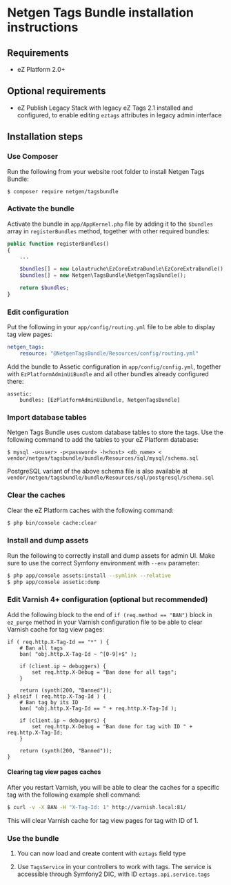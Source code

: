 Netgen Tags Bundle installation instructions
============================================

Requirements
------------

* eZ Platform 2.0+

Optional requirements
---------------------

* eZ Publish Legacy Stack with legacy eZ Tags 2.1 installed and configured, to enable editing `eztags` attributes in legacy admin interface

Installation steps
------------------

### Use Composer

Run the following from your website root folder to install Netgen Tags Bundle:

```
$ composer require netgen/tagsbundle
```

### Activate the bundle

Activate the bundle in `app/AppKernel.php` file by adding it to the `$bundles` array in `registerBundles` method, together with other required bundles:

```php
public function registerBundles()
{
    ...

    $bundles[] = new Lolautruche\EzCoreExtraBundle\EzCoreExtraBundle();
    $bundles[] = new Netgen\TagsBundle\NetgenTagsBundle();

    return $bundles;
}
```

### Edit configuration

Put the following in your `app/config/routing.yml` file to be able to display tag view pages:

```yml
netgen_tags:
    resource: "@NetgenTagsBundle/Resources/config/routing.yml"
```

Add the bundle to Assetic configuration in `app/config/config.yml`, together with `EzPlatformAdminUiBundle` and all other bundles already configured there:

```
assetic:
    bundles: [EzPlatformAdminUiBundle, NetgenTagsBundle]
```

### Import database tables

Netgen Tags Bundle uses custom database tables to store the tags. Use the following command to add the tables to your eZ Platform database:

```
$ mysql -u<user> -p<password> -h<host> <db_name> < vendor/netgen/tagsbundle/bundle/Resources/sql/mysql/schema.sql 
```

PostgreSQL variant of the above schema file is also available at `vendor/netgen/tagsbundle/bundle/Resources/sql/postgresql/schema.sql`

### Clear the caches

Clear the eZ Platform caches with the following command:

```bash
$ php bin/console cache:clear
```

### Install and dump assets

Run the following to correctly install and dump assets for admin UI. Make sure to use the correct Symfony environment with `--env` parameter:

```bash
$ php app/console assets:install --symlink --relative
$ php app/console assetic:dump
```

### Edit Varnish 4+ configuration (optional but recommended)

Add the following block to the end of `if (req.method == "BAN")` block in `ez_purge` method in your Varnish configuration file to be able to clear Varnish cache for tag view pages:

```varnish
if ( req.http.X-Tag-Id == "*" ) {
    # Ban all tags
    ban( "obj.http.X-Tag-Id ~ ^[0-9]+$" );

    if (client.ip ~ debuggers) {
        set req.http.X-Debug = "Ban done for all tags";
    }

    return (synth(200, "Banned"));
} elseif ( req.http.X-Tag-Id ) {
    # Ban tag by its ID
    ban( "obj.http.X-Tag-Id == " + req.http.X-Tag-Id );

    if (client.ip ~ debuggers) {
        set req.http.X-Debug = "Ban done for tag with ID " + req.http.X-Tag-Id;
    }

    return (synth(200, "Banned"));
}
```

#### Clearing tag view pages caches

After you restart Varnish, you will be able to clear the caches for a specific tag with the following example shell command:

```bash
$ curl -v -X BAN -H "X-Tag-Id: 1" http://varnish.local:81/
```

This will clear Varnish cache for tag view pages for tag with ID of 1.

### Use the bundle

1) You can now load and create content with `eztags` field type

2) Use `TagsService` in your controllers to work with tags. The service is accessible through Symfony2 DIC, with ID `eztags.api.service.tags`
